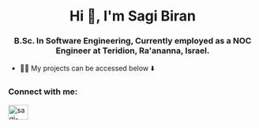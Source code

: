<h1 align="center">Hi 👋, I'm Sagi Biran</h1>
<h3 align="center"> B.Sc. In Software Engineering,
  Currently employed as a NOC Engineer at Teridion, Ra'ananna, Israel.
</h3>

- 👨‍💻 My projects can be accessed below ⬇️

<h3 align="left">Connect with me:</h3>
<p align="left">
  <a href="https://linkedin.com/in/sagi-biran-6b04b2206" target="blank"><img align="center"
                                                                             src="https://raw.githubusercontent.com/rahuldkjain/github-profile-readme-generator/master/src/images/icons/Social/linked-in-alt.svg"
                                                                             alt="sagi-biran-6b04b2206" height="30"
                                                                             width="40"/></a>
</p>

